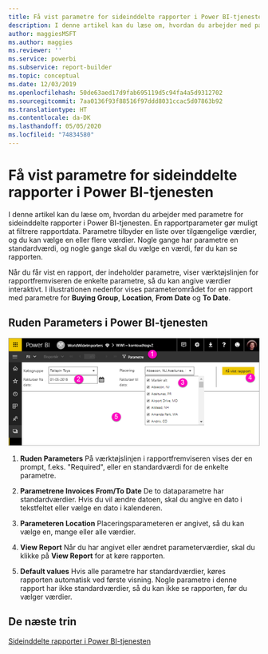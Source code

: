 ```yaml
---
title: Få vist parametre for sideinddelte rapporter i Power BI-tjenesten
description: I denne artikel kan du læse om, hvordan du arbejder med parametre for sideinddelte rapporter i Power BI-tjenesten.
author: maggiesMSFT
ms.author: maggies
ms.reviewer: ''
ms.service: powerbi
ms.subservice: report-builder
ms.topic: conceptual
ms.date: 12/03/2019
ms.openlocfilehash: 50de63aed17d9fab695119d5c94fa4a5d9312702
ms.sourcegitcommit: 7aa0136f93f88516f97ddd8031ccac5d07863b92
ms.translationtype: HT
ms.contentlocale: da-DK
ms.lasthandoff: 05/05/2020
ms.locfileid: "74834580"
---
```

# <a name="view-parameters-for-paginated-reports-in-the-power-bi-service"></a>Få vist parametre for sideinddelte rapporter i Power BI-tjenesten

I denne artikel kan du læse om, hvordan du arbejder med parametre for sideinddelte rapporter i Power BI-tjenesten.  En rapportparameter gør muligt at filtrere rapportdata. Parametre tilbyder en liste over tilgængelige værdier, og du kan vælge en eller flere værdier. Nogle gange har parametre en standardværdi, og nogle gange skal du vælge en værdi, før du kan se rapporten.  

Når du får vist en rapport, der indeholder parametre, viser værktøjslinjen for rapportfremviseren de enkelte parametre, så du kan angive værdier interaktivt. I illustrationen nedenfor vises parameterområdet for en rapport med parametre for **Buying Group**, **Location**, **From Date** og **To Date**.  

## <a name="parameters-pane-in-the-power-bi-service"></a>Ruden Parameters i Power BI-tjenesten

![Få vist sideinddelt rapport med parametre](media/paginated-reports-view-parameters/power-bi-paginated-view-parameters.png)
  
1.  **Ruden Parameters** På værktøjslinjen i rapportfremviseren vises der en prompt, f.eks. "Required", eller en standardværdi for de enkelte parametre.    
  
2.  **Parametrene Invoices From/To Date** De to dataparametre har standardværdier. Hvis du vil ændre datoen, skal du angive en dato i tekstfeltet eller vælge en dato i kalenderen.  
  
3.  **Parameteren Location** Placeringsparameteren er angivet, så du kan vælge en, mange eller alle værdier. 
  
4.  **View Report** Når du har angivet eller ændret parameterværdier, skal du klikke på **View Report** for at køre rapporten. 

5. **Default values** Hvis alle parametre har standardværdier, køres rapporten automatisk ved første visning. Nogle parametre i denne rapport har ikke standardværdier, så du kan ikke se rapporten, før du vælger værdier.  

## <a name="next-steps"></a>De næste trin

[Sideinddelte rapporter i Power BI-tjenesten](end-user-paginated-report.md)
